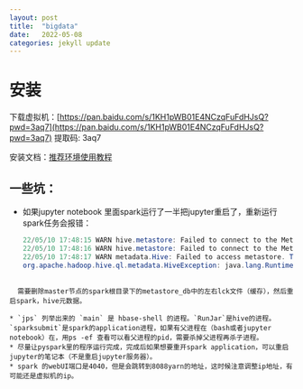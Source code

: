```yaml
---
layout: post
title:  "bigdata"
date:   2022-05-08
categories: jekyll update
---
```

# 安装

下载虚拟机：[https://pan.baidu.com/s/1KH1pWB01E4NCzqFuFdHJsQ?pwd=3aq7](https://pan.baidu.com/s/1KH1pWB01E4NCzqFuFdHJsQ?pwd=3aq7) 提取码: 3aq7

安装文档：[推荐环境使用教程]({{site.url}}/files/rec.pdf)



## 一些坑：

* 如果jupyter notebook 里面spark运行了一半把jupyter重启了，重新运行spark任务会报错：

  ```java
  22/05/10 17:48:15 WARN hive.metastore: Failed to connect to the MetaStore Server...
  22/05/10 17:48:16 WARN hive.metastore: Failed to connect to the MetaStore Server...
  22/05/10 17:48:17 WARN metadata.Hive: Failed to access metastore. This class should not accessed in runtime.
  org.apache.hadoop.hive.ql.metadata.HiveException: java.lang.RuntimeException: Unable to instantiate org.apache.hadoop.hive.ql.metadata.SessionHiveMetaStoreClient
```

  需要删除master节点的spark根目录下的metastore_db中的左右lck文件（缓存），然后重启spark，hive元数据。

* `jps` 列举出来的 `main` 是 hbase-shell 的进程。`RunJar`是hive的进程。`sparksubmit`是spark的application进程，如果有父进程在（bash或者jupyter notebook）在，用ps -ef 查看可以看父进程的pid，需要杀掉父进程再杀子进程。
* 尽量让pyspark里的程序运行完成，完成后如果想要重开spark application，可以重启jupyter的笔记本（不是重启jupyter服务器）。
* spark 的webUI端口是4040，但是会跳转到8088yarn的地址，这时候注意调整ip地址，有可能还是虚拟机的ip。
